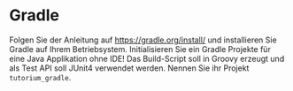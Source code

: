 # Gradle

Folgen Sie der Anleitung auf https://gradle.org/install/ und installieren Sie Gradle auf Ihrem Betriebsystem. Initialisieren Sie ein Gradle Projekte für eine Java Applikation ohne IDE! Das Build-Script soll in Groovy erzeugt und als Test API soll JUnit4 verwendet werden. Nennen Sie ihr Projekt `tutorium_gradle`.
